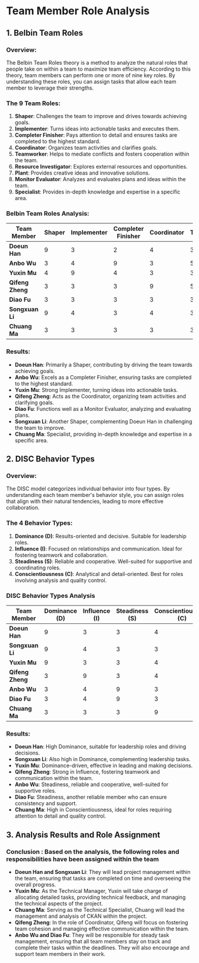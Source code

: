 # Team Member Role Analysis

## 1. Belbin Team Roles

### Overview:
The Belbin Team Roles theory is a method to analyze the natural roles that people take on within a team to maximize team efficiency. According to this theory, team members can perform one or more of nine key roles. By understanding these roles, you can assign tasks that allow each team member to leverage their strengths.

### The 9 Team Roles:
1. **Shaper**: Challenges the team to improve and drives towards achieving goals.
2. **Implementer**: Turns ideas into actionable tasks and executes them.
3. **Completer Finisher**: Pays attention to detail and ensures tasks are completed to the highest standard.
4. **Coordinator**: Organizes team activities and clarifies goals.
5. **Teamworker**: Helps to mediate conflicts and fosters cooperation within the team.
6. **Resource Investigator**: Explores external resources and opportunities.
7. **Plant**: Provides creative ideas and innovative solutions.
8. **Monitor Evaluator**: Analyzes and evaluates plans and ideas within the team.
9. **Specialist**: Provides in-depth knowledge and expertise in a specific area.

### Belbin Team Roles Analysis:

| **Team Member**   | **Shaper** | **Implementer** | **Completer Finisher** | **Coordinator** | **Teamworker** | **Resource Investigator** | **Plant** | **Monitor Evaluator** | **Specialist** |
|-------------------|------------|-----------------|------------------------|-----------------|----------------|--------------------------|-----------|-----------------------|----------------|
| **Doeun Han**     | 9          | 3               | 2                      | 4               | 3              | 3                        | 4         | 4                     | 2              |
| **Anbo Wu**       | 3          | 4               | 9                      | 3               | 5              | 4                        | 3         | 3                     | 3              |
| **Yuxin Mu**      | 4          | 9               | 4                      | 3               | 3              | 4                        | 3         | 3                     | 3              |
| **Qifeng Zheng**  | 3          | 3               | 3                      | 9               | 5              | 5                        | 3         | 3                     | 3              |
| **Diao Fu**       | 3          | 3               | 3                      | 3               | 3              | 4                        | 4         | 9                     | 3              |
| **Songxuan Li**   | 9          | 4               | 3                      | 4               | 3              | 3                        | 3         | 3                     | 3              |
| **Chuang Ma**     | 3          | 3               | 3                      | 3               | 3              | 3                        | 3         | 3                     | 9              |

### Results:
- **Doeun Han**: Primarily a Shaper, contributing by driving the team towards achieving goals.
- **Anbo Wu**: Excels as a Completer Finisher, ensuring tasks are completed to the highest standard.
- **Yuxin Mu**: Strong Implementer, turning ideas into actionable tasks.
- **Qifeng Zheng**: Acts as the Coordinator, organizing team activities and clarifying goals.
- **Diao Fu**: Functions well as a Monitor Evaluator, analyzing and evaluating plans.
- **Songxuan Li**: Another Shaper, complementing Doeun Han in challenging the team to improve.
- **Chuang Ma**: Specialist, providing in-depth knowledge and expertise in a specific area.

  
## 2. DISC Behavior Types

### Overview:
The DISC model categorizes individual behavior into four types. By understanding each team member's behavior style, you can assign roles that align with their natural tendencies, leading to more effective collaboration.

### The 4 Behavior Types:
1. **Dominance (D)**: Results-oriented and decisive. Suitable for leadership roles.
2. **Influence (I)**: Focused on relationships and communication. Ideal for fostering teamwork and collaboration.
3. **Steadiness (S)**: Reliable and cooperative. Well-suited for supportive and coordinating roles.
4. **Conscientiousness (C)**: Analytical and detail-oriented. Best for roles involving analysis and quality control.

### DISC Behavior Types Analysis

| **Team Member**   | **Dominance (D)** | **Influence (I)** | **Steadiness (S)** | **Conscientiousness (C)** |
|-------------------|-------------------|-------------------|--------------------|--------------------------|
| **Doeun Han**     | 9                 | 3                 | 3                  | 4                        |
| **Songxuan Li**   | 9                 | 4                 | 3                  | 3                        |
| **Yuxin Mu**      | 9                 | 3                 | 3                  | 4                        |
| **Qifeng Zheng**  | 3                 | 9                 | 3                  | 4                        |
| **Anbo Wu**       | 3                 | 4                 | 9                  | 3                        |
| **Diao Fu**       | 3                 | 4                 | 9                  | 3                        |
| **Chuang Ma**     | 3                 | 3                 | 3                  | 9                        |

### Results:
- **Doeun Han**: High Dominance, suitable for leadership roles and driving decisions.
- **Songxuan Li**: Also high in Dominance, complementing leadership tasks.
- **Yuxin Mu**: Dominance-driven, effective in leading and making decisions.
- **Qifeng Zheng**: Strong in Influence, fostering teamwork and communication within the team.
- **Anbo Wu**: Steadiness, reliable and cooperative, well-suited for supportive roles.
- **Diao Fu**: Steadiness, another reliable member who can ensure consistency and support.
- **Chuang Ma**: High in Conscientiousness, ideal for roles requiring attention to detail and quality control.

## 3. Analysis Results and Role Assignment

### Conclusion : Based on the analysis, the following roles and responsibilities have been assigned within the team

- **Doeun Han and Songxuan Li**: They will lead project management within the team, ensuring that tasks are completed on time and overseeing the overall progress.
- **Yuxin Mu**: As the Technical Manager, Yuxin will take charge of allocating detailed tasks, providing technical feedback, and managing the technical aspects of the project.
- **Chuang Ma**: Serving as the Technical Specialist, Chuang will lead the management and analysis of CKAN within the project.
- **Qifeng Zheng**: In the role of Coordinator, Qifeng will focus on fostering team cohesion and managing effective communication within the team.
- **Anbo Wu and Diao Fu**: They will be responsible for steady task management, ensuring that all team members stay on track and complete their tasks within the deadlines. They will also encourage and support team members in their work.
